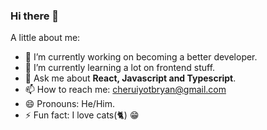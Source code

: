 ### Hi there 👋

A little about me:

- 🔭 I’m currently working on becoming a better developer.
- 🌱 I’m currently learning a lot on frontend stuff.
- 💬 Ask me about **React, Javascript and Typescript**. 
- 📫 How to reach me: cheruiyotbryan@gmail.com
- 😄 Pronouns: He/Him.
- ⚡ Fun fact: I love cats(🐈) 😁
